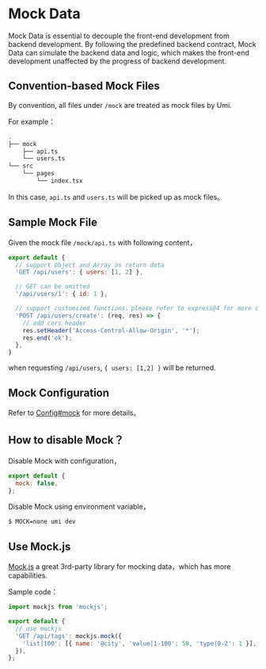 # Mock Data

Mock Data is essential to decouple the front-end development from backend development. By following the predefined backend contract, Mock Data can simulate the backend data and logic, which makes the front-end development unaffected by the progress of backend development. 

## Convention-based Mock Files

By convention, all files under `/mock` are treated as mock files by Umi.

For example：

```bash
.
├── mock
    ├── api.ts
    └── users.ts
└── src
    └── pages
        └── index.tsx
```

In this case, `api.ts` and `users.ts` will be picked up as mock files。

## Sample Mock File

Given the mock file `/mock/api.ts` with following content，

```js
export default {
  // support Object and Array as return data
  'GET /api/users': { users: [1, 2] },

  // GET can be omitted
  '/api/users/1': { id: 1 },

  // support customized functions，please refer to express@4 for more details of the API
  'POST /api/users/create': (req, res) => {
    // add cors header
    res.setHeader('Access-Control-Allow-Origin', '*');
    res.end('ok');
  },
}
```

when requesting `/api/users`, `{ users: [1,2] }` will be returned.

## Mock Configuration

Refer to [Config#mock](/config#mock) for more details。

## How to disable Mock？

Disable Mock with configuration，

```js
export default {
  mock: false,
};
```

Disable Mock using environment variable，

```bash
$ MOCK=none umi dev
```

## Use Mock.js

[Mock.js](http://mockjs.com/) a great 3rd-party library for mocking data，which has more capabilities.

Sample code：

```js
import mockjs from 'mockjs';

export default {
  // use mockjs
  'GET /api/tags': mockjs.mock({
    'list|100': [{ name: '@city', 'value|1-100': 50, 'type|0-2': 1 }],
  }),
};
```
